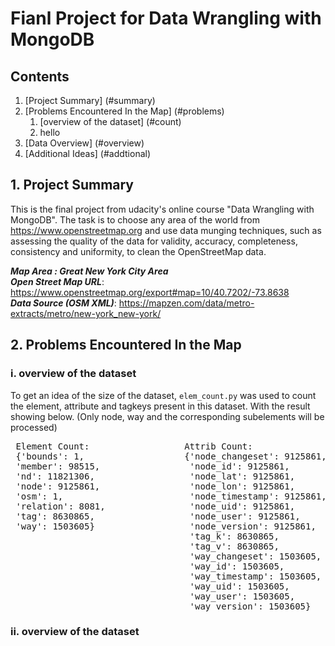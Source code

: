 # Fianl Project for Data Wrangling with MongoDB
## Contents
1. [Project Summary] (#summary)
2. [Problems Encountered In the Map] (#problems)
    1. [overview of the dataset] (#count)
    2. hello  
3. [Data Overview] (#overview)
4. [Additional Ideas] (#addtional)

## <a name="summary"></a>1. Project Summary
This is the final project from udacity's online course "Data Wrangling with MongoDB". The task is to choose any area of the world from https://www.openstreetmap.org and use data munging techniques, such as assessing the quality of the data for validity, accuracy, completeness, consistency and uniformity, to clean the OpenStreetMap data.
  
**_Map Area : Great New York City Area_**  
**_Open Street Map URL_**: https://www.openstreetmap.org/export#map=10/40.7202/-73.8638   
**_Data Source (OSM XML)_**: https://mapzen.com/data/metro-extracts/metro/new-york_new-york/  

## <a name="problems"></a>2. Problems Encountered In the Map  
### <a name="count">i. overview of the dataset
To get an idea of the size of the dataset, ```elem_count.py``` was used to count the element, attribute and tagkeys present in this dataset. With the result showing below. (Only node, way and the corresponding subelements will be processed)

<pre>
 Element Count:                  Attrib Count:                          Total Number of Distinct Tagkeys: 1469
 {'bounds': 1,                   {'node_changeset': 9125861,            
 'member': 98515,                 'node_id': 9125861,                   Tagkey Types Count:
 'nd': 11821306,                  'node_lat': 9125861,                  {'UpperNums_colon': 70370,
 'node': 9125861,                 'node_lon': 9125861,                   'dots': 24991,
 'osm': 1,                        'node_timestamp': 9125861,             'lower': 3392866,
 'relation': 8081,                'node_uid': 9125861,                   'others': 27,
 'tag': 8630865,                  'node_user': 9125861,                  'problemchars': 7,
 'way': 1503605}                  'node_version': 9125861,               'single_colon': 5109466,
                                  'tag_k': 8630865,                      'UpperNums': 33138,}
                                  'tag_v': 8630865,                    
                                  'way_changeset': 1503605,            Tagkeys Count(stored in data/tagkeys_stats.txt):
                                  'way_id': 1503605,                   {'building': 1197472,
                                  'way_timestamp': 1503605,             'height': 1102643,
                                  'way_uid': 1503605,                   'nycdoitt:bin': 1079114,
                                  'way_user': 1503605,                  'addr:street': 927273,
                                  'way_version': 1503605}               ......}
</pre>
### <a name="fix_tagkey">ii. overview of the dataset


 
 
 
 
 



